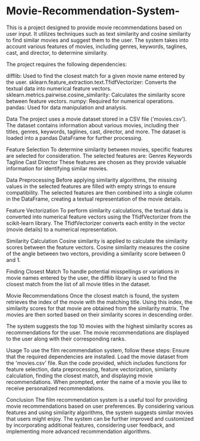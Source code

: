 # Movie-Recommendation-System-
This is a project designed to provide movie recommendations based on user input. It utilizes techniques such as text similarity and cosine similarity to find similar movies and suggest them to the user. The system takes into account various features of movies, including genres, keywords, taglines, cast, and director, to determine similarity.

The project requires the following dependencies:

difflib: Used to find the closest match for a given movie name entered by the user.
sklearn.feature_extraction.text.TfidfVectorizer: Converts the textual data into numerical feature vectors.
sklearn.metrics.pairwise.cosine_similarity: Calculates the similarity score between feature vectors.
numpy: Required for numerical operations.
pandas: Used for data manipulation and analysis.

Data
The project uses a movie dataset stored in a CSV file ('movies.csv'). The dataset contains information about various movies, including their titles, genres, keywords, taglines, cast, director, and more. The dataset is loaded into a pandas DataFrame for further processing.


Feature Selection
To determine similarity between movies, specific features are selected for consideration. The selected features are:
Genres
Keywords
Tagline
Cast
Director
These features are chosen as they provide valuable information for identifying similar movies.


Data Preprocessing
Before applying similarity algorithms, the missing values in the selected features are filled with empty strings to ensure compatibility. The selected features are then combined into a single column in the DataFrame, creating a textual representation of the movie details.

Feature Vectorization
To perform similarity calculations, the textual data is converted into numerical feature vectors using the TfidfVectorizer from the scikit-learn library. The TfidfVectorizer converts each entity in the vector (movie details) to a numerical representation.


Similarity Calculation
Cosine similarity is applied to calculate the similarity scores between the feature vectors. Cosine similarity measures the cosine of the angle between two vectors, providing a similarity score between 0 and 1.


Finding Closest Match
To handle potential misspellings or variations in movie names entered by the user, the difflib library is used to find the closest match from the list of all movie titles in the dataset.


Movie Recommendations
Once the closest match is found, the system retrieves the index of the movie with the matching title. Using this index, the similarity scores for that movie are obtained from the similarity matrix. The movies are then sorted based on their similarity scores in descending order.


The system suggests the top 10 movies with the highest similarity scores as recommendations for the user. The movie recommendations are displayed to the user along with their corresponding ranks.

Usage
To use the film recommendation system, follow these steps:
Ensure that the required dependencies are installed.
Load the movie dataset from the 'movies.csv' file.
Run the code provided, which includes functions for feature selection, data preprocessing, feature vectorization, similarity calculation, finding the closest match, and displaying movie recommendations.
When prompted, enter the name of a movie you like to receive personalized recommendations.


Conclusion
The film recommendation system is a useful tool for providing movie recommendations based on user preferences. By considering various features and using similarity algorithms, the system suggests similar movies that users might enjoy. The system can be further improved and customized by incorporating additional features, considering user feedback, and implementing more advanced recommendation algorithms.

